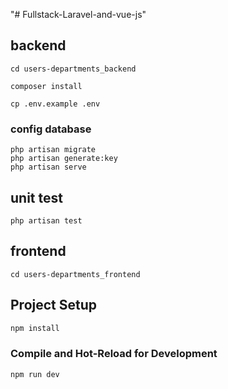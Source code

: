 "# Fullstack-Laravel-and-vue-js"

## backend

```
cd users-departments_backend

composer install

cp .env.example .env

```

### config database

```
php artisan migrate
php artisan generate:key
php artisan serve
```

## unit test

```
php artisan test
```

## frontend

```
cd users-departments_frontend
```

## Project Setup

```sh
npm install
```

### Compile and Hot-Reload for Development

```sh
npm run dev
```
